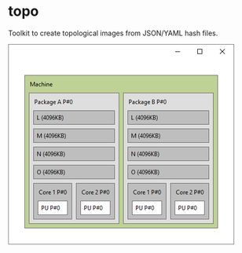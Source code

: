 # topo
Toolkit to create topological images from JSON/YAML hash files.

![Topo example output](screenshot.png)

